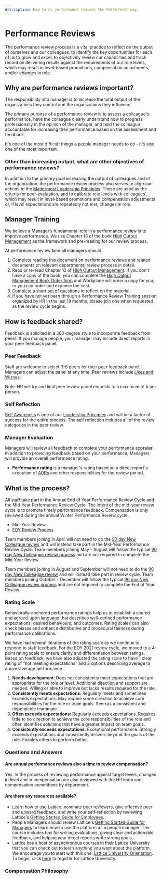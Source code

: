 ```yaml
---
description: How to do performance reviews the Mattermost way.
---
```


# Performance Reviews

The performance review process is a vital practice to reflect on the output of ourselves and our colleagues, to identify the key opportunities for each of us to grow and excel, to objectively review our capabilities and track record on delivering results against the requirements of our role levels, which may result in level-based promotions, compensation adjustments, and/or changes in role.

## Why are performance reviews important?

The responsibility of a manager is to increase the total output of the organizations they control and the organizations they influence.

The primary purpose of a performance review is to assess a colleague's performance, have the colleague clearly understand how to progress professionally in the opinion of the manager, and hold the colleague accountable for increasing their performance based on the assessment and feedback.

It's one of the most difficult things a people manager needs to do - it's also one of the most important.

### Other than increasing output, what are other objectives of performance reviews?

In addition to the primary goal increasing the output of colleagues and of the organization, the performance review process also serves to align our actions to the [Mattermost Leadership Principles](../../../../company/about-mattermost/#leadership-principles). These are used as the criteria for peer-evaluation, and to calibrate role levels with colleagues', which may result in level-based promotions and compensation adjustments or, if level expectations are repeatedly not met, changes in role.

## Manager Training

We believe a Manager’s fundamental role in a performance review is to improve performance. We use Chapter 13 of the book [High Output Management](https://www.amazon.com/High-Output-Management-Andrew-Grove-ebook/dp/B015VACHOK) as the framework and pre-reading for our review process.

At performance review time all managers should:

1. Complete reading this document on performance reviews and related documents on relevant departmental review process in detail.
2. Read or re-read Chapter 13 of [High Output Management](https://www.amazon.com/High-Output-Management-Andrew-Grove-ebook/dp/B015VACHOK). If you don't have a copy of the book, you can complete the [High Output Management Book Order form](https://forms.gle/J2Aio3Lv1eK74ob3A) and Workplace will order a copy for you, or you can order and expense the cost.
3. [Complete a short set of questions](https://forms.gle/uG8VvFGcpSfQMdvz6) to reflect on the material.
4. If you have not yet been through a Performance Review Training session organized by HR in the last 18 months, please join one when requested as the review cycle begins.

## How is feedback shared?

Feedback is solicited in a 360-degree style to incorporate feedback from peers. If you manage people, your manager may include direct reports in your peer feedback panel.

### Peer Feedback

Staff are welcome to select 3-6 peers for their peer feedback panel. Managers can adjust the panel at any time. Peer reviews include [Likes and Wishes](https://handbook.mattermost.com/company/about-mattermost/mindsets#likes-and-wishes).

Note: HR will try and limit peer review panel requests to a maximum of 5 per person.

### Self Reflection

[Self Awareness](https://handbook.mattermost.com/company/about-mattermost#leadership-principles) is one of our [Leadership Principles](https://handbook.mattermost.com/company/about-mattermost#leadership-principles) and will be a factor of success for the entire process. The self reflection includes all of the review categories in the peer review.

### Manager Evaluation

Managers will review all feedback to complete your performance appraisal. In addition to providing feedback based on your performance, Managers will provide an overall performance rating. 

* **Performance rating** is a manager's rating based on a direct report's execution of [AORs](https://handbook.mattermost.com/operations/operations/areas-of-responsibility) and other responsibilities for the review period.

## What is the process?

All staff take part in the Annual End of Year Performance Review Cycle and the Mid-Year Performance Review Cycle. The intent of the mid-year review cycle is to promote timely performance feedback. Compensation is only reviewed during the annual Winter Performance Review cycle.

* Mid-Year Review
* [EOY Review Process](https://handbook.mattermost.com/operations/people/performance-reviews-50/formal-review-process)

Team members joining in April will not need to do the [90 day New Colleague review](https://handbook.mattermost.com/contributors/onboarding#new-colleague-90-day-feedback-process) and will instead take part in the Mid-Year Performance Review Cycle. Team members joining May - August will follow the typical [90 day New Colleague review process](https://handbook.mattermost.com/contributors/onboarding#new-colleague-90-day-feedback-process) and are not required to complete the Mid-Year Review.

Team members joining in August and September will not need to do the [90 day New Colleague review](https://handbook.mattermost.com/contributors/onboarding#new-colleague-90-day-feedback-process) and will instead take part in review cycle. Team members joining October - December will follow the typical [90 day New Colleague review process](https://handbook.mattermost.com/contributors/onboarding#new-colleague-90-day-feedback-process) and are not required to complete the End of Year Review.

### Rating Scale

Behaviorally-anchored performance ratings help us to establish a shared and agreed-upon language that describes well-defined performance expectations, desired behaviours, and outcomes. Rating scales can also check biases and enhance distributive and procedural fairness during performance calibrations.

We have had several iterations of the rating scale as we continue to respond to staff feedback. For the EOY 2021 review cycle, we moved to a 4-point rating scale to ensure clarity and differentiation between ratings. Based on feedback, we have also adjusted the rating scale to have 1 clear rating of "not meeting expectations" and 3 options describing average to above-average performance. 

1. **Needs development:** Does not consistently meet expectations that are appropriate for the role or level. Additional direction and support are needed. Willing or able to improve but lacks results required for the role. 
2. **Consistently meets expectations:** Regularly meets and sometimes exceeds expectations. May require some direction to achieve core responsibilities for the role or team goals. Seen as a consistent and dependable teammate. 
3. **Often exceeds expectations:** Regularly exceeds expectations. Requires little to no direction to achieve the core responsibilities of the role and often identifies solutions that have a greater impact on team goals.
4. **Consistently exceeds expectations:** Exceptional performance. Strongly exceeds expectations and consistently delivers beyond the goals of the role. Enables others to perform better. 

### Questions and Answers

#### Are annual performance reviews also a time to review compensation?

Yes. In the process of reviewing performance against target levels, changes in level and in compensation are also reviewed with the HR team and compensation committees by department.

#### Are there any resources available?

* Learn how to use Lattice, nominate peer reviewers, give effective peer and upward feedback, and write your self-reflection by reviewing Lattice's [Getting Started Guide for Employees](https://help.lattice.com/hc/en-us/articles/1500000458042-Getting-Started-Guide-for-Employees).
* People Managers should review Lattice's [Getting Started Guide for Managers](https://help.lattice.com/hc/en-us/articles/360058934294-Getting-Started-Guide-for-Managers) to learn how to use the platform as a people manager. The course includes tips for writing evaluations, giving clear and actionable feedback, and helping your direct reports write strong goals.
* Lattice has a host of asynchronous courses in their Lattice University that you can check out to learn anything you want about the platform. We encourage you to start with this one: [Lattice University Orientation](https://cloud.scorm.com/ScormEngineInterface/defaultui/player/modern.html?configuration=yNSN2XyQsW2_162EeOoI6k4INMYxS2YtJ2u39gquAKhZk4OLrqc4yAiyglfTlic9q2g3HK6K1u6GRt0gfWfPb1hilSwsTl53w4z0oymAxKKcPeIxLp6PRAqxoOXKechv3nmPyAzDEfm4WVnRzaDsRVfwqCLvDzy7SgONZXjIx4nOkdHWDTIK3rj2WkT264pIzFqd7hxj08YHr75-1lUPZ8xGxr1uMiLK17hi6Wd7cQ60RjBybvDcPDPZxrXJG8jpbcrJujLjQiAZS-3OgSxlV1eSu-vcB0ECE7xHsdtIi5iGqU5z68-lf4fQorh5iNj6-E_9wrMbL6fMFUmAhOabRdTkzGSg370a7pGLwsaj2uu0V8iAP8bWV_nb27tz1lzOAl83JNsNjNnsl3oR77AVag&preventRightClick=false&cc=en_US&cache=21.1.29.480&playerConfUrl=j&package=p7SfPR-ywgZT2g70zJ3vKYCeLEqLa_vtnepEaWPoT8ImWZtzEF5aH1XyCPRvparJrLKi3AL3Xr1WccKQn4s_fLtSJEyXi6gpTQ-9LSGo8GvnMNpW3rR8Sg&redirectUrl=https%3A%2F%2Flatticeuniversity.lattice.com%2Fcollections%2F26e6b652-178d-11ee-a355-06bc7376254b%3Frefresh_status%3Dtrue&registration=dsGpS7CNNuiYm8MToYrnnQah7jQ9Xomn7t2szIiknvcj9UCwpWFLrvGPPoNiqLzOadEzH8oMljVUS2kxB37qCPtAUixKqMml52hbN8XnTo_PPuT3PwnvVf1kx0mwBJr8TpkCgDQAetEXLTTGYhppuOZu4F5dt0GevacLBeJOUX4YMEsT&tracking=true&forceReview=false&player=modern&ts=20231106230303). To begin, click [here](https://latticeuniversity.lattice.com/register) to register for Lattice University.

### Compensation Philosophy
